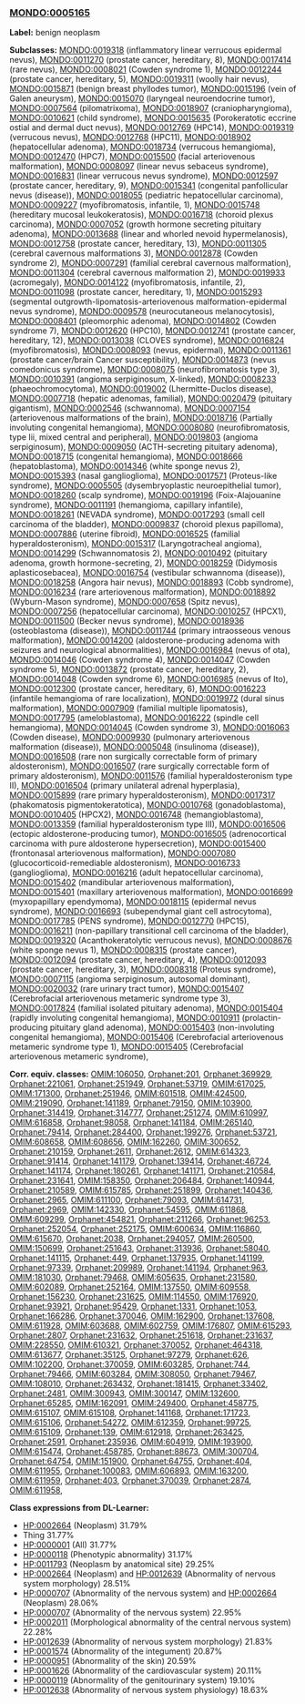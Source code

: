 
### [MONDO:0005165](http://purl.obolibrary.org/obo/MONDO_0005165)
**Label:** benign neoplasm

**Subclasses:** [MONDO:0019318](http://purl.obolibrary.org/obo/MONDO_0019318) (inflammatory linear verrucous epidermal nevus), [MONDO:0011270](http://purl.obolibrary.org/obo/MONDO_0011270) (prostate cancer, hereditary, 8), [MONDO:0017414](http://purl.obolibrary.org/obo/MONDO_0017414) (rare nevus), [MONDO:0008021](http://purl.obolibrary.org/obo/MONDO_0008021) (Cowden syndrome 1), [MONDO:0012244](http://purl.obolibrary.org/obo/MONDO_0012244) (prostate cancer, hereditary, 5), [MONDO:0019311](http://purl.obolibrary.org/obo/MONDO_0019311) (woolly hair nevus), [MONDO:0015871](http://purl.obolibrary.org/obo/MONDO_0015871) (benign breast phyllodes tumor), [MONDO:0015196](http://purl.obolibrary.org/obo/MONDO_0015196) (vein of Galen aneurysm), [MONDO:0015070](http://purl.obolibrary.org/obo/MONDO_0015070) (laryngeal neuroendocrine tumor), [MONDO:0007564](http://purl.obolibrary.org/obo/MONDO_0007564) (pilomatrixoma), [MONDO:0018907](http://purl.obolibrary.org/obo/MONDO_0018907) (craniopharyngioma), [MONDO:0010621](http://purl.obolibrary.org/obo/MONDO_0010621) (child syndrome), [MONDO:0015635](http://purl.obolibrary.org/obo/MONDO_0015635) (Porokeratotic eccrine ostial and dermal duct nevus), [MONDO:0012769](http://purl.obolibrary.org/obo/MONDO_0012769) (HPC14), [MONDO:0019319](http://purl.obolibrary.org/obo/MONDO_0019319) (verrucous nevus), [MONDO:0012768](http://purl.obolibrary.org/obo/MONDO_0012768) (HPC11), [MONDO:0018902](http://purl.obolibrary.org/obo/MONDO_0018902) (hepatocellular adenoma), [MONDO:0018734](http://purl.obolibrary.org/obo/MONDO_0018734) (verrucous hemangioma), [MONDO:0012470](http://purl.obolibrary.org/obo/MONDO_0012470) (HPC7), [MONDO:0015500](http://purl.obolibrary.org/obo/MONDO_0015500) (facial arteriovenous malformation), [MONDO:0008097](http://purl.obolibrary.org/obo/MONDO_0008097) (linear nevus sebaceus syndrome), [MONDO:0016831](http://purl.obolibrary.org/obo/MONDO_0016831) (linear verrucous nevus syndrome), [MONDO:0012597](http://purl.obolibrary.org/obo/MONDO_0012597) (prostate cancer, hereditary, 9), [MONDO:0015341](http://purl.obolibrary.org/obo/MONDO_0015341) (congenital panfollicular nevus (disease)), [MONDO:0018055](http://purl.obolibrary.org/obo/MONDO_0018055) (pediatric hepatocellular carcinoma), [MONDO:0009227](http://purl.obolibrary.org/obo/MONDO_0009227) (myofibromatosis, infantile, 1), [MONDO:0015748](http://purl.obolibrary.org/obo/MONDO_0015748) (hereditary mucosal leukokeratosis), [MONDO:0016718](http://purl.obolibrary.org/obo/MONDO_0016718) (choroid plexus carcinoma), [MONDO:0007052](http://purl.obolibrary.org/obo/MONDO_0007052) (growth hormone secreting pituitary adenoma), [MONDO:0013688](http://purl.obolibrary.org/obo/MONDO_0013688) (linear and whorled nevoid hypermelanosis), [MONDO:0012758](http://purl.obolibrary.org/obo/MONDO_0012758) (prostate cancer, hereditary, 13), [MONDO:0011305](http://purl.obolibrary.org/obo/MONDO_0011305) (cerebral cavernous malformations 3), [MONDO:0012878](http://purl.obolibrary.org/obo/MONDO_0012878) (Cowden syndrome 2), [MONDO:0007291](http://purl.obolibrary.org/obo/MONDO_0007291) (familial cerebral cavernous malformation), [MONDO:0011304](http://purl.obolibrary.org/obo/MONDO_0011304) (cerebral cavernous malformation 2), [MONDO:0019933](http://purl.obolibrary.org/obo/MONDO_0019933) (acromegaly), [MONDO:0014122](http://purl.obolibrary.org/obo/MONDO_0014122) (myofibromatosis, infantile, 2), [MONDO:0011098](http://purl.obolibrary.org/obo/MONDO_0011098) (prostate cancer, hereditary, 1), [MONDO:0015293](http://purl.obolibrary.org/obo/MONDO_0015293) (segmental outgrowth-lipomatosis-arteriovenous malformation-epidermal nevus syndrome), [MONDO:0009578](http://purl.obolibrary.org/obo/MONDO_0009578) (neurocutaneous melanocytosis), [MONDO:0008401](http://purl.obolibrary.org/obo/MONDO_0008401) (pleomorphic adenoma), [MONDO:0014802](http://purl.obolibrary.org/obo/MONDO_0014802) (Cowden syndrome 7), [MONDO:0012620](http://purl.obolibrary.org/obo/MONDO_0012620) (HPC10), [MONDO:0012741](http://purl.obolibrary.org/obo/MONDO_0012741) (prostate cancer, hereditary, 12), [MONDO:0013038](http://purl.obolibrary.org/obo/MONDO_0013038) (CLOVES syndrome), [MONDO:0016824](http://purl.obolibrary.org/obo/MONDO_0016824) (myofibromatosis), [MONDO:0008093](http://purl.obolibrary.org/obo/MONDO_0008093) (nevus, epidermal), [MONDO:0011361](http://purl.obolibrary.org/obo/MONDO_0011361) (prostate cancer/brain Cancer susceptibility), [MONDO:0014873](http://purl.obolibrary.org/obo/MONDO_0014873) (nevus comedonicus syndrome), [MONDO:0008075](http://purl.obolibrary.org/obo/MONDO_0008075) (neurofibromatosis type 3), [MONDO:0010391](http://purl.obolibrary.org/obo/MONDO_0010391) (angioma serpiginosum, X-linked), [MONDO:0008233](http://purl.obolibrary.org/obo/MONDO_0008233) (phaeochromocytoma), [MONDO:0019002](http://purl.obolibrary.org/obo/MONDO_0019002) (Lhermitte-Duclos disease), [MONDO:0007718](http://purl.obolibrary.org/obo/MONDO_0007718) (hepatic adenomas, familial), [MONDO:0020479](http://purl.obolibrary.org/obo/MONDO_0020479) (pituitary gigantism), [MONDO:0002546](http://purl.obolibrary.org/obo/MONDO_0002546) (schwannoma), [MONDO:0007154](http://purl.obolibrary.org/obo/MONDO_0007154) (arteriovenous malformations of the brain), [MONDO:0018716](http://purl.obolibrary.org/obo/MONDO_0018716) (Partially involuting congenital hemangioma), [MONDO:0008080](http://purl.obolibrary.org/obo/MONDO_0008080) (neurofibromatosis, type Iii, mixed central and peripheral), [MONDO:0019803](http://purl.obolibrary.org/obo/MONDO_0019803) (angioma serpiginosum), [MONDO:0009050](http://purl.obolibrary.org/obo/MONDO_0009050) (ACTH-secreting pituitary adenoma), [MONDO:0018715](http://purl.obolibrary.org/obo/MONDO_0018715) (congenital hemangioma), [MONDO:0018666](http://purl.obolibrary.org/obo/MONDO_0018666) (hepatoblastoma), [MONDO:0014346](http://purl.obolibrary.org/obo/MONDO_0014346) (white sponge nevus 2), [MONDO:0015393](http://purl.obolibrary.org/obo/MONDO_0015393) (nasal ganglioglioma), [MONDO:0017571](http://purl.obolibrary.org/obo/MONDO_0017571) (Proteus-like syndrome), [MONDO:0005505](http://purl.obolibrary.org/obo/MONDO_0005505) (dysembryoplastic neuroepithelial tumor), [MONDO:0018260](http://purl.obolibrary.org/obo/MONDO_0018260) (scalp syndrome), [MONDO:0019196](http://purl.obolibrary.org/obo/MONDO_0019196) (Foix-Alajouanine syndrome), [MONDO:0011191](http://purl.obolibrary.org/obo/MONDO_0011191) (hemangioma, capillary infantile), [MONDO:0018261](http://purl.obolibrary.org/obo/MONDO_0018261) (NEVADA syndrome), [MONDO:0017293](http://purl.obolibrary.org/obo/MONDO_0017293) (small cell carcinoma of the bladder), [MONDO:0009837](http://purl.obolibrary.org/obo/MONDO_0009837) (choroid plexus papilloma), [MONDO:0007886](http://purl.obolibrary.org/obo/MONDO_0007886) (uterine fibroid), [MONDO:0016525](http://purl.obolibrary.org/obo/MONDO_0016525) (familial hyperaldosteronism), [MONDO:0015317](http://purl.obolibrary.org/obo/MONDO_0015317) (Laryngotracheal angioma), [MONDO:0014299](http://purl.obolibrary.org/obo/MONDO_0014299) (Schwannomatosis 2), [MONDO:0010492](http://purl.obolibrary.org/obo/MONDO_0010492) (pituitary adenoma, growth hormone-secreting, 2), [MONDO:0018259](http://purl.obolibrary.org/obo/MONDO_0018259) (Didymosis aplasticosebacea), [MONDO:0016754](http://purl.obolibrary.org/obo/MONDO_0016754) (vestibular schwannoma (disease)), [MONDO:0018258](http://purl.obolibrary.org/obo/MONDO_0018258) (Angora hair nevus), [MONDO:0018893](http://purl.obolibrary.org/obo/MONDO_0018893) (Cobb syndrome), [MONDO:0016234](http://purl.obolibrary.org/obo/MONDO_0016234) (rare arteriovenous malformation), [MONDO:0018892](http://purl.obolibrary.org/obo/MONDO_0018892) (Wyburn-Mason syndrome), [MONDO:0007658](http://purl.obolibrary.org/obo/MONDO_0007658) (Spitz nevus), [MONDO:0007256](http://purl.obolibrary.org/obo/MONDO_0007256) (hepatocellular carcinoma), [MONDO:0010257](http://purl.obolibrary.org/obo/MONDO_0010257) (HPCX1), [MONDO:0011500](http://purl.obolibrary.org/obo/MONDO_0011500) (Becker nevus syndrome), [MONDO:0018936](http://purl.obolibrary.org/obo/MONDO_0018936) (osteoblastoma (disease)), [MONDO:0011744](http://purl.obolibrary.org/obo/MONDO_0011744) (primary intraosseous venous malformation), [MONDO:0014200](http://purl.obolibrary.org/obo/MONDO_0014200) (aldosterone-producing adenoma with seizures and neurological abnormalities), [MONDO:0016984](http://purl.obolibrary.org/obo/MONDO_0016984) (nevus of ota), [MONDO:0014046](http://purl.obolibrary.org/obo/MONDO_0014046) (Cowden syndrome 4), [MONDO:0014047](http://purl.obolibrary.org/obo/MONDO_0014047) (Cowden syndrome 5), [MONDO:0013872](http://purl.obolibrary.org/obo/MONDO_0013872) (prostate cancer, hereditary, 2), [MONDO:0014048](http://purl.obolibrary.org/obo/MONDO_0014048) (Cowden syndrome 6), [MONDO:0016985](http://purl.obolibrary.org/obo/MONDO_0016985) (nevus of Ito), [MONDO:0012300](http://purl.obolibrary.org/obo/MONDO_0012300) (prostate cancer, hereditary, 6), [MONDO:0016223](http://purl.obolibrary.org/obo/MONDO_0016223) (infantile hemangioma of rare localization), [MONDO:0019972](http://purl.obolibrary.org/obo/MONDO_0019972) (dural sinus malformation), [MONDO:0007909](http://purl.obolibrary.org/obo/MONDO_0007909) (familial multiple lipomatosis), [MONDO:0017795](http://purl.obolibrary.org/obo/MONDO_0017795) (ameloblastoma), [MONDO:0016222](http://purl.obolibrary.org/obo/MONDO_0016222) (spindle cell hemangioma), [MONDO:0014045](http://purl.obolibrary.org/obo/MONDO_0014045) (Cowden syndrome 3), [MONDO:0016063](http://purl.obolibrary.org/obo/MONDO_0016063) (Cowden disease), [MONDO:0009930](http://purl.obolibrary.org/obo/MONDO_0009930) (pulmonary arteriovenous malformation (disease)), [MONDO:0005048](http://purl.obolibrary.org/obo/MONDO_0005048) (insulinoma (disease)), [MONDO:0016508](http://purl.obolibrary.org/obo/MONDO_0016508) (rare non surgically correctable form of primary aldosteronism), [MONDO:0016507](http://purl.obolibrary.org/obo/MONDO_0016507) (rare surgically correctable form of primary aldosteronism), [MONDO:0011576](http://purl.obolibrary.org/obo/MONDO_0011576) (familial hyperaldosteronism type II), [MONDO:0016504](http://purl.obolibrary.org/obo/MONDO_0016504) (primary unilateral adrenal hyperplasia), [MONDO:0015899](http://purl.obolibrary.org/obo/MONDO_0015899) (rare primary hyperaldosteronism), [MONDO:0017317](http://purl.obolibrary.org/obo/MONDO_0017317) (phakomatosis pigmentokeratotica), [MONDO:0010768](http://purl.obolibrary.org/obo/MONDO_0010768) (gonadoblastoma), [MONDO:0010405](http://purl.obolibrary.org/obo/MONDO_0010405) (HPCX2), [MONDO:0016748](http://purl.obolibrary.org/obo/MONDO_0016748) (hemangioblastoma), [MONDO:0013359](http://purl.obolibrary.org/obo/MONDO_0013359) (familial hyperaldosteronism type III), [MONDO:0016506](http://purl.obolibrary.org/obo/MONDO_0016506) (ectopic aldosterone-producing tumor), [MONDO:0016505](http://purl.obolibrary.org/obo/MONDO_0016505) (adrenocortical carcinoma with pure aldosterone hypersecretion), [MONDO:0015400](http://purl.obolibrary.org/obo/MONDO_0015400) (frontonasal arteriovenous malformation), [MONDO:0007080](http://purl.obolibrary.org/obo/MONDO_0007080) (glucocorticoid-remediable aldosteronism), [MONDO:0016733](http://purl.obolibrary.org/obo/MONDO_0016733) (ganglioglioma), [MONDO:0016216](http://purl.obolibrary.org/obo/MONDO_0016216) (adult hepatocellular carcinoma), [MONDO:0015402](http://purl.obolibrary.org/obo/MONDO_0015402) (mandibular arteriovenous malformation), [MONDO:0015401](http://purl.obolibrary.org/obo/MONDO_0015401) (maxillary arteriovenous malformation), [MONDO:0016699](http://purl.obolibrary.org/obo/MONDO_0016699) (myxopapillary ependymoma), [MONDO:0018115](http://purl.obolibrary.org/obo/MONDO_0018115) (epidermal nevus syndrome), [MONDO:0016693](http://purl.obolibrary.org/obo/MONDO_0016693) (subependymal giant cell astrocytoma), [MONDO:0017785](http://purl.obolibrary.org/obo/MONDO_0017785) (PENS syndrome), [MONDO:0012770](http://purl.obolibrary.org/obo/MONDO_0012770) (HPC15), [MONDO:0016211](http://purl.obolibrary.org/obo/MONDO_0016211) (non-papillary transitional cell carcinoma of the bladder), [MONDO:0019320](http://purl.obolibrary.org/obo/MONDO_0019320) (Acanthokeratolytic verrucous nevus), [MONDO:0008676](http://purl.obolibrary.org/obo/MONDO_0008676) (white sponge nevus 1), [MONDO:0008315](http://purl.obolibrary.org/obo/MONDO_0008315) (prostate cancer), [MONDO:0012094](http://purl.obolibrary.org/obo/MONDO_0012094) (prostate cancer, hereditary, 4), [MONDO:0012093](http://purl.obolibrary.org/obo/MONDO_0012093) (prostate cancer, hereditary, 3), [MONDO:0008318](http://purl.obolibrary.org/obo/MONDO_0008318) (Proteus syndrome), [MONDO:0007115](http://purl.obolibrary.org/obo/MONDO_0007115) (angioma serpiginosum, autosomal dominant), [MONDO:0020032](http://purl.obolibrary.org/obo/MONDO_0020032) (rare urinary tract tumor), [MONDO:0015407](http://purl.obolibrary.org/obo/MONDO_0015407) (Cerebrofacial arteriovenous metameric syndrome type 3), [MONDO:0017824](http://purl.obolibrary.org/obo/MONDO_0017824) (familial isolated pituitary adenoma), [MONDO:0015404](http://purl.obolibrary.org/obo/MONDO_0015404) (rapidly involuting congenital hemangioma), [MONDO:0010911](http://purl.obolibrary.org/obo/MONDO_0010911) (prolactin-producing pituitary gland adenoma), [MONDO:0015403](http://purl.obolibrary.org/obo/MONDO_0015403) (non-involuting congenital hemangioma), [MONDO:0015406](http://purl.obolibrary.org/obo/MONDO_0015406) (Cerebrofacial arteriovenous metameric syndrome type 1), [MONDO:0015405](http://purl.obolibrary.org/obo/MONDO_0015405) (Cerebrofacial arteriovenous metameric syndrome), 

**Corr. equiv. classes:** [OMIM:106050](http://purl.obolibrary.org/obo/OMIM_106050), [Orphanet:201](http://www.orpha.net/ORDO/Orphanet_201), [Orphanet:369929](http://www.orpha.net/ORDO/Orphanet_369929), [Orphanet:221061](http://www.orpha.net/ORDO/Orphanet_221061), [Orphanet:251949](http://www.orpha.net/ORDO/Orphanet_251949), [Orphanet:53719](http://www.orpha.net/ORDO/Orphanet_53719), [OMIM:617025](http://purl.obolibrary.org/obo/OMIM_617025), [OMIM:171300](http://purl.obolibrary.org/obo/OMIM_171300), [Orphanet:251946](http://www.orpha.net/ORDO/Orphanet_251946), [OMIM:601518](http://purl.obolibrary.org/obo/OMIM_601518), [OMIM:424500](http://purl.obolibrary.org/obo/OMIM_424500), [OMIM:219090](http://purl.obolibrary.org/obo/OMIM_219090), [Orphanet:141189](http://www.orpha.net/ORDO/Orphanet_141189), [Orphanet:79150](http://www.orpha.net/ORDO/Orphanet_79150), [OMIM:103900](http://purl.obolibrary.org/obo/OMIM_103900), [Orphanet:314419](http://www.orpha.net/ORDO/Orphanet_314419), [Orphanet:314777](http://www.orpha.net/ORDO/Orphanet_314777), [Orphanet:251274](http://www.orpha.net/ORDO/Orphanet_251274), [OMIM:610997](http://purl.obolibrary.org/obo/OMIM_610997), [OMIM:616858](http://purl.obolibrary.org/obo/OMIM_616858), [Orphanet:98058](http://www.orpha.net/ORDO/Orphanet_98058), [Orphanet:141184](http://www.orpha.net/ORDO/Orphanet_141184), [OMIM:265140](http://purl.obolibrary.org/obo/OMIM_265140), [Orphanet:79414](http://www.orpha.net/ORDO/Orphanet_79414), [Orphanet:284400](http://www.orpha.net/ORDO/Orphanet_284400), [Orphanet:199276](http://www.orpha.net/ORDO/Orphanet_199276), [Orphanet:53721](http://www.orpha.net/ORDO/Orphanet_53721), [OMIM:608658](http://purl.obolibrary.org/obo/OMIM_608658), [OMIM:608656](http://purl.obolibrary.org/obo/OMIM_608656), [OMIM:162260](http://purl.obolibrary.org/obo/OMIM_162260), [OMIM:300652](http://purl.obolibrary.org/obo/OMIM_300652), [Orphanet:210159](http://www.orpha.net/ORDO/Orphanet_210159), [Orphanet:2611](http://www.orpha.net/ORDO/Orphanet_2611), [Orphanet:2612](http://www.orpha.net/ORDO/Orphanet_2612), [OMIM:614323](http://purl.obolibrary.org/obo/OMIM_614323), [Orphanet:91414](http://www.orpha.net/ORDO/Orphanet_91414), [Orphanet:141179](http://www.orpha.net/ORDO/Orphanet_141179), [Orphanet:139414](http://www.orpha.net/ORDO/Orphanet_139414), [Orphanet:46724](http://www.orpha.net/ORDO/Orphanet_46724), [Orphanet:141174](http://www.orpha.net/ORDO/Orphanet_141174), [Orphanet:180261](http://www.orpha.net/ORDO/Orphanet_180261), [Orphanet:141171](http://www.orpha.net/ORDO/Orphanet_141171), [Orphanet:210584](http://www.orpha.net/ORDO/Orphanet_210584), [Orphanet:231641](http://www.orpha.net/ORDO/Orphanet_231641), [OMIM:158350](http://purl.obolibrary.org/obo/OMIM_158350), [Orphanet:206484](http://www.orpha.net/ORDO/Orphanet_206484), [Orphanet:140944](http://www.orpha.net/ORDO/Orphanet_140944), [Orphanet:210589](http://www.orpha.net/ORDO/Orphanet_210589), [OMIM:615785](http://purl.obolibrary.org/obo/OMIM_615785), [Orphanet:251899](http://www.orpha.net/ORDO/Orphanet_251899), [Orphanet:140436](http://www.orpha.net/ORDO/Orphanet_140436), [Orphanet:2965](http://www.orpha.net/ORDO/Orphanet_2965), [OMIM:611100](http://purl.obolibrary.org/obo/OMIM_611100), [Orphanet:79093](http://www.orpha.net/ORDO/Orphanet_79093), [OMIM:614731](http://purl.obolibrary.org/obo/OMIM_614731), [Orphanet:2969](http://www.orpha.net/ORDO/Orphanet_2969), [OMIM:142330](http://purl.obolibrary.org/obo/OMIM_142330), [Orphanet:54595](http://www.orpha.net/ORDO/Orphanet_54595), [OMIM:611868](http://purl.obolibrary.org/obo/OMIM_611868), [OMIM:609299](http://purl.obolibrary.org/obo/OMIM_609299), [Orphanet:454821](http://www.orpha.net/ORDO/Orphanet_454821), [Orphanet:211266](http://www.orpha.net/ORDO/Orphanet_211266), [Orphanet:96253](http://www.orpha.net/ORDO/Orphanet_96253), [Orphanet:252054](http://www.orpha.net/ORDO/Orphanet_252054), [Orphanet:252175](http://www.orpha.net/ORDO/Orphanet_252175), [OMIM:600634](http://purl.obolibrary.org/obo/OMIM_600634), [OMIM:116860](http://purl.obolibrary.org/obo/OMIM_116860), [OMIM:615670](http://purl.obolibrary.org/obo/OMIM_615670), [Orphanet:2038](http://www.orpha.net/ORDO/Orphanet_2038), [Orphanet:294057](http://www.orpha.net/ORDO/Orphanet_294057), [OMIM:260500](http://purl.obolibrary.org/obo/OMIM_260500), [OMIM:150699](http://purl.obolibrary.org/obo/OMIM_150699), [Orphanet:251643](http://www.orpha.net/ORDO/Orphanet_251643), [Orphanet:313936](http://www.orpha.net/ORDO/Orphanet_313936), [Orphanet:58040](http://www.orpha.net/ORDO/Orphanet_58040), [Orphanet:141115](http://www.orpha.net/ORDO/Orphanet_141115), [Orphanet:449](http://www.orpha.net/ORDO/Orphanet_449), [Orphanet:137935](http://www.orpha.net/ORDO/Orphanet_137935), [Orphanet:141199](http://www.orpha.net/ORDO/Orphanet_141199), [Orphanet:97339](http://www.orpha.net/ORDO/Orphanet_97339), [Orphanet:209989](http://www.orpha.net/ORDO/Orphanet_209989), [Orphanet:141194](http://www.orpha.net/ORDO/Orphanet_141194), [Orphanet:963](http://www.orpha.net/ORDO/Orphanet_963), [OMIM:181030](http://purl.obolibrary.org/obo/OMIM_181030), [Orphanet:79468](http://www.orpha.net/ORDO/Orphanet_79468), [OMIM:605635](http://purl.obolibrary.org/obo/OMIM_605635), [Orphanet:231580](http://www.orpha.net/ORDO/Orphanet_231580), [OMIM:602089](http://purl.obolibrary.org/obo/OMIM_602089), [Orphanet:252164](http://www.orpha.net/ORDO/Orphanet_252164), [OMIM:137550](http://purl.obolibrary.org/obo/OMIM_137550), [OMIM:609558](http://purl.obolibrary.org/obo/OMIM_609558), [Orphanet:156230](http://www.orpha.net/ORDO/Orphanet_156230), [Orphanet:231625](http://www.orpha.net/ORDO/Orphanet_231625), [OMIM:114550](http://purl.obolibrary.org/obo/OMIM_114550), [OMIM:176920](http://purl.obolibrary.org/obo/OMIM_176920), [Orphanet:93921](http://www.orpha.net/ORDO/Orphanet_93921), [Orphanet:95429](http://www.orpha.net/ORDO/Orphanet_95429), [Orphanet:1331](http://www.orpha.net/ORDO/Orphanet_1331), [Orphanet:1053](http://www.orpha.net/ORDO/Orphanet_1053), [Orphanet:166286](http://www.orpha.net/ORDO/Orphanet_166286), [Orphanet:370046](http://www.orpha.net/ORDO/Orphanet_370046), [OMIM:162900](http://purl.obolibrary.org/obo/OMIM_162900), [Orphanet:137608](http://www.orpha.net/ORDO/Orphanet_137608), [OMIM:611928](http://purl.obolibrary.org/obo/OMIM_611928), [OMIM:603688](http://purl.obolibrary.org/obo/OMIM_603688), [OMIM:602759](http://purl.obolibrary.org/obo/OMIM_602759), [OMIM:176807](http://purl.obolibrary.org/obo/OMIM_176807), [OMIM:615293](http://purl.obolibrary.org/obo/OMIM_615293), [Orphanet:2807](http://www.orpha.net/ORDO/Orphanet_2807), [Orphanet:231632](http://www.orpha.net/ORDO/Orphanet_231632), [Orphanet:251618](http://www.orpha.net/ORDO/Orphanet_251618), [Orphanet:231637](http://www.orpha.net/ORDO/Orphanet_231637), [OMIM:228550](http://purl.obolibrary.org/obo/OMIM_228550), [OMIM:610321](http://purl.obolibrary.org/obo/OMIM_610321), [Orphanet:370052](http://www.orpha.net/ORDO/Orphanet_370052), [Orphanet:464318](http://www.orpha.net/ORDO/Orphanet_464318), [OMIM:613677](http://purl.obolibrary.org/obo/OMIM_613677), [Orphanet:35125](http://www.orpha.net/ORDO/Orphanet_35125), [Orphanet:97279](http://www.orpha.net/ORDO/Orphanet_97279), [Orphanet:626](http://www.orpha.net/ORDO/Orphanet_626), [OMIM:102200](http://purl.obolibrary.org/obo/OMIM_102200), [Orphanet:370059](http://www.orpha.net/ORDO/Orphanet_370059), [OMIM:603285](http://purl.obolibrary.org/obo/OMIM_603285), [Orphanet:744](http://www.orpha.net/ORDO/Orphanet_744), [Orphanet:79466](http://www.orpha.net/ORDO/Orphanet_79466), [OMIM:603284](http://purl.obolibrary.org/obo/OMIM_603284), [OMIM:308050](http://purl.obolibrary.org/obo/OMIM_308050), [Orphanet:79467](http://www.orpha.net/ORDO/Orphanet_79467), [OMIM:108010](http://purl.obolibrary.org/obo/OMIM_108010), [Orphanet:263432](http://www.orpha.net/ORDO/Orphanet_263432), [Orphanet:181415](http://www.orpha.net/ORDO/Orphanet_181415), [Orphanet:33402](http://www.orpha.net/ORDO/Orphanet_33402), [Orphanet:2481](http://www.orpha.net/ORDO/Orphanet_2481), [OMIM:300943](http://purl.obolibrary.org/obo/OMIM_300943), [OMIM:300147](http://purl.obolibrary.org/obo/OMIM_300147), [OMIM:132600](http://purl.obolibrary.org/obo/OMIM_132600), [Orphanet:65285](http://www.orpha.net/ORDO/Orphanet_65285), [OMIM:162091](http://purl.obolibrary.org/obo/OMIM_162091), [OMIM:249400](http://purl.obolibrary.org/obo/OMIM_249400), [Orphanet:458775](http://www.orpha.net/ORDO/Orphanet_458775), [OMIM:615107](http://purl.obolibrary.org/obo/OMIM_615107), [OMIM:615108](http://purl.obolibrary.org/obo/OMIM_615108), [Orphanet:141168](http://www.orpha.net/ORDO/Orphanet_141168), [Orphanet:171723](http://www.orpha.net/ORDO/Orphanet_171723), [OMIM:615106](http://purl.obolibrary.org/obo/OMIM_615106), [Orphanet:54272](http://www.orpha.net/ORDO/Orphanet_54272), [OMIM:612359](http://purl.obolibrary.org/obo/OMIM_612359), [Orphanet:99725](http://www.orpha.net/ORDO/Orphanet_99725), [OMIM:615109](http://purl.obolibrary.org/obo/OMIM_615109), [Orphanet:139](http://www.orpha.net/ORDO/Orphanet_139), [OMIM:612918](http://purl.obolibrary.org/obo/OMIM_612918), [Orphanet:263425](http://www.orpha.net/ORDO/Orphanet_263425), [Orphanet:2591](http://www.orpha.net/ORDO/Orphanet_2591), [Orphanet:235936](http://www.orpha.net/ORDO/Orphanet_235936), [OMIM:604919](http://purl.obolibrary.org/obo/OMIM_604919), [OMIM:193900](http://purl.obolibrary.org/obo/OMIM_193900), [OMIM:615474](http://purl.obolibrary.org/obo/OMIM_615474), [Orphanet:458785](http://www.orpha.net/ORDO/Orphanet_458785), [Orphanet:88673](http://www.orpha.net/ORDO/Orphanet_88673), [OMIM:300704](http://purl.obolibrary.org/obo/OMIM_300704), [Orphanet:64754](http://www.orpha.net/ORDO/Orphanet_64754), [OMIM:151900](http://purl.obolibrary.org/obo/OMIM_151900), [Orphanet:64755](http://www.orpha.net/ORDO/Orphanet_64755), [Orphanet:404](http://www.orpha.net/ORDO/Orphanet_404), [OMIM:611955](http://purl.obolibrary.org/obo/OMIM_611955), [Orphanet:100083](http://www.orpha.net/ORDO/Orphanet_100083), [OMIM:606893](http://purl.obolibrary.org/obo/OMIM_606893), [OMIM:163200](http://purl.obolibrary.org/obo/OMIM_163200), [OMIM:611959](http://purl.obolibrary.org/obo/OMIM_611959), [Orphanet:403](http://www.orpha.net/ORDO/Orphanet_403), [Orphanet:370039](http://www.orpha.net/ORDO/Orphanet_370039), [Orphanet:2874](http://www.orpha.net/ORDO/Orphanet_2874), [OMIM:611958](http://purl.obolibrary.org/obo/OMIM_611958), 

**Class expressions from DL-Learner:**

- [HP:0002664](http://purl.obolibrary.org/obo/HP_0002664) (Neoplasm) 31.79%
- Thing 31.77%
- [HP:0000001](http://purl.obolibrary.org/obo/HP_0000001) (All) 31.77%
- [HP:0000118](http://purl.obolibrary.org/obo/HP_0000118) (Phenotypic abnormality) 31.17%
- [HP:0011793](http://purl.obolibrary.org/obo/HP_0011793) (Neoplasm by anatomical site) 29.25%
- [HP:0002664](http://purl.obolibrary.org/obo/HP_0002664) (Neoplasm) and [HP:0012639](http://purl.obolibrary.org/obo/HP_0012639) (Abnormality of nervous system morphology) 28.51%
- [HP:0000707](http://purl.obolibrary.org/obo/HP_0000707) (Abnormality of the nervous system) and [HP:0002664](http://purl.obolibrary.org/obo/HP_0002664) (Neoplasm) 28.06%
- [HP:0000707](http://purl.obolibrary.org/obo/HP_0000707) (Abnormality of the nervous system) 22.95%
- [HP:0002011](http://purl.obolibrary.org/obo/HP_0002011) (Morphological abnormality of the central nervous system) 22.28%
- [HP:0012639](http://purl.obolibrary.org/obo/HP_0012639) (Abnormality of nervous system morphology) 21.83%
- [HP:0001574](http://purl.obolibrary.org/obo/HP_0001574) (Abnormality of the integument) 20.87%
- [HP:0000951](http://purl.obolibrary.org/obo/HP_0000951) (Abnormality of the skin) 20.59%
- [HP:0001626](http://purl.obolibrary.org/obo/HP_0001626) (Abnormality of the cardiovascular system) 20.11%
- [HP:0000119](http://purl.obolibrary.org/obo/HP_0000119) (Abnormality of the genitourinary system) 19.10%
- [HP:0012638](http://purl.obolibrary.org/obo/HP_0012638) (Abnormality of nervous system physiology) 18.63%


